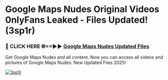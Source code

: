 # Google Maps Nudes Original Videos 0nlyFans Leaked - Files Updated! (3sp1r)

<h3>🔴 CLICK HERE 🌐==►► <a href="https://tinyurl.com/52m3yx9h" rel="nofollow">Google Maps Nudes Updated Files</a></h3>

Get Google Maps Nudes and all content. Now you can access all videos and pictures of Google Maps Nudes. New Updated Files 2025!

[![3sp1r](https://i.imgur.com/TnHtlc8.gif)](https://tinyurl.com/52m3yx9h)
